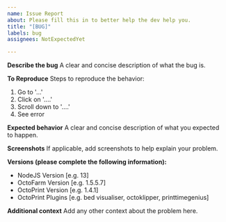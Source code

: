 ```yaml
---
name: Issue Report
about: Please fill this in to better help the dev help you.
title: "[BUG]"
labels: bug
assignees: NotExpectedYet

---
```


**Describe the bug**
A clear and concise description of what the bug is.

**To Reproduce**
Steps to reproduce the behavior:
1. Go to '...'
2. Click on '....'
3. Scroll down to '....'
4. See error

**Expected behavior**
A clear and concise description of what you expected to happen.

**Screenshots**
If applicable, add screenshots to help explain your problem.

**Versions (please complete the following information):**
 - NodeJS Version [e.g. 13]
 - OctoFarm Version [e.g. 1.5.5.7]
 - OctoPrint Version [e.g. 1.4.1]
 - OctoPrint Plugins [e.g. bed visualiser, octoklipper, printtimegenius]

**Additional context**
Add any other context about the problem here.
